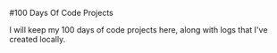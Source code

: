 #100 Days Of Code Projects

I will keep my 100 days of code projects here, along with logs that I've created locally.
